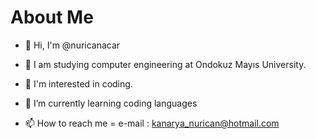 # About Me
-  👋 Hi, I'm @nuricanacar
- :school: I am studying computer engineering at Ondokuz Mayıs University.
- 👀 I'm interested in coding.
- 🌱 I’m currently learning coding languages

- 📫 How to reach me =
e-mail : kanarya_nurican@hotmail.com

<!---
nuricanacar/nuricanacar is a ✨ special ✨ repository because its `README.md` (this file) appears on your GitHub profile.
You can click the Preview link to take a look at your changes.
--->
